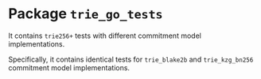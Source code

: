 # Package `trie_go_tests`

It contains `trie256+` tests with different commitment model implementations.

Specifically, it contains identical tests for `trie_blake2b` and `trie_kzg_bn256` commitment model implementations.
